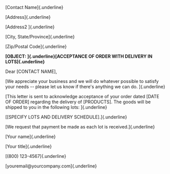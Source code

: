 [Contact Name]{.underline}

[Address]{.underline}

[Address2 ]{.underline}

[City, State/Province]{.underline}

[Zip/Postal Code]{.underline}

**[OBJECT: ]{.underline}[ACCEPTANCE OF ORDER WITH DELIVERY IN
LOTS]{.underline}**

Dear \[CONTACT NAME\],

[We appreciate your business and we will do whatever possible to satisfy
your needs -- please let us know if there's anything we can do.
]{.underline}

[This letter is sent to acknowledge acceptance of your order dated
\[DATE OF ORDER\] regarding the delivery of \[PRODUCTS\]. The goods will
be shipped to you in the following lots: ]{.underline}

[\[SPECIFY LOTS AND DELIVERY SCHEDULE\].]{.underline}

[We request that payment be made as each lot is received.]{.underline}

[Your name]{.underline}

[Your title]{.underline}

[(800) 123-4567]{.underline}

[youremail\@yourcompany.com]{.underline}
